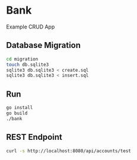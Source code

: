 # Bank
Example CRUD App

## Database Migration

```bash
cd migration
touch db.sqlite3
sqlite3 db.sqlite3 < create.sql
sqlite3 db.sqlite3 < insert.sql
```

## Run

```bash
go install
go build
./bank
```

## REST Endpoint

```bash
curl -s http://localhost:8080/api/accounts/test
```
